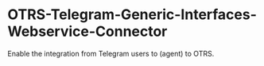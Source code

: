 # OTRS-Telegram-Generic-Interfaces-Webservice-Connector
Enable the integration from Telegram users to (agent) to OTRS.
